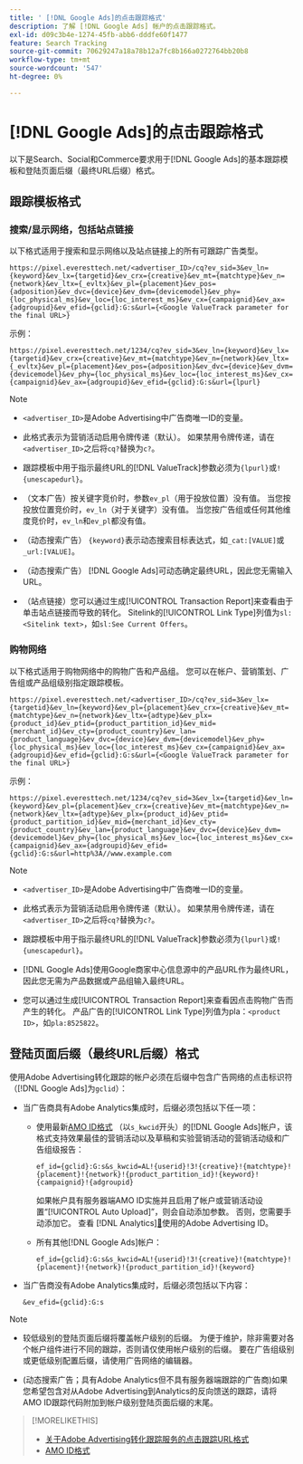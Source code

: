 ```yaml
---
title: ' [!DNL Google Ads]的点击跟踪格式'
description: 了解 [!DNL Google Ads] 帐户的点击跟踪格式。
exl-id: d09c3b4e-1274-45fb-abb6-dddfe60f1477
feature: Search Tracking
source-git-commit: 70629247a18a78b12a7fc8b166a0272764bb20b8
workflow-type: tm+mt
source-wordcount: '547'
ht-degree: 0%

---
```


# [!DNL Google Ads]的点击跟踪格式

以下是Search、Social和Commerce要求用于[!DNL Google Ads]的基本跟踪模板和登陆页面后缀（最终URL后缀）格式。

## 跟踪模板格式

### 搜索/显示网络，包括站点链接

以下格式适用于搜索和显示网络以及站点链接上的所有可跟踪广告类型。

`https://pixel.everesttech.net/<advertiser_ID>/cq?ev_sid=3&ev_ln={keyword}&ev_lx={targetid}&ev_crx={creative}&ev_mt={matchtype}&ev_n={network}&ev_ltx={_evltx}&ev_pl={placement}&ev_pos={adposition}&ev_dvc={device}&ev_dvm={devicemodel}&ev_phy={loc_physical_ms}&ev_loc={loc_interest_ms}&ev_cx={campaignid}&ev_ax={adgroupid}&ev_efid={gclid}:G:s&url={<Google ValueTrack parameter for the final URL>}`

示例：

`https://pixel.everesttech.net/1234/cq?ev_sid=3&ev_ln={keyword}&ev_lx={targetid}&ev_crx={creative}&ev_mt={matchtype}&ev_n={network}&ev_ltx={_evltx}&ev_pl={placement}&ev_pos={adposition}&ev_dvc={device}&ev_dvm={devicemodel}&ev_phy={loc_physical_ms}&ev_loc={loc_interest_ms}&ev_cx={campaignid}&ev_ax={adgroupid}&ev_efid={gclid}:G:s&url={lpurl}`

>[!NOTE]
>
>* `<advertiser_ID>`是Adobe Advertising中广告商唯一ID的变量。
>
>* 此格式表示为营销活动启用令牌传递（默认）。 如果禁用令牌传递，请在`<advertiser_ID>`之后将`cq?`替换为`c?`。
>
>* 跟踪模板中用于指示最终URL的[!DNL ValueTrack]参数必须为`{lpurl}`或`!{unescapedurl}`。
>
>* （文本广告）按关键字竞价时，参数`ev_pl`（用于投放位置）没有值。 当您按投放位置竞价时，`ev_ln`（对于关键字）没有值。 当您按广告组或任何其他维度竞价时，`ev_ln`和`ev_pl`都没有值。
>
>* （动态搜索广告） `{keyword}`表示动态搜索目标表达式，如`_cat:[VALUE]`或`_url:[VALUE]`。
>
>* （动态搜索广告） [!DNL Google Ads]可动态确定最终URL，因此您无需输入URL。
>
>* （站点链接）您可以通过生成[!UICONTROL Transaction Report]来查看由于单击站点链接而导致的转化。 Sitelink的[!UICONTROL Link Type]列值为`sl:<Sitelink text>`，如`sl:See Current Offers`。

### 购物网络

以下格式适用于购物网络中的购物广告和产品组。 您可以在帐户、营销策划、广告组或产品组级别指定跟踪模板。

`https://pixel.everesttech.net/<advertiser_ID>/cq?ev_sid=3&ev_lx={targetid}&ev_ln={keyword}&ev_pl={placement}&ev_crx={creative}&ev_mt={matchtype}&ev_n={network}&ev_ltx={adtype}&ev_plx={product_id}&ev_ptid={product_partition_id}&ev_mid={merchant_id}&ev_cty={product_country}&ev_lan={product_language}&ev_dvc={device}&ev_dvm={devicemodel}&ev_phy={loc_physical_ms}&ev_loc={loc_interest_ms}&ev_cx={campaignid}&ev_ax={adgroupid}&ev_efid={gclid}:G:s&url={<Google ValueTrack parameter for the final URL>}`

示例：

`https://pixel.everesttech.net/1234/cq?ev_sid=3&ev_lx={targetid}&ev_ln={keyword}&ev_pl={placement}&ev_crx={creative}&ev_mt={matchtype}&ev_n={network}&ev_ltx={adtype}&ev_plx={product_id}&ev_ptid={product_partition_id}&ev_mid={merchant_id}&ev_cty={product_country}&ev_lan={product_language}&ev_dvc={device}&ev_dvm={devicemodel}&ev_phy={loc_physical_ms}&ev_loc={loc_interest_ms}&ev_cx={campaignid}&ev_ax={adgroupid}&ev_efid={gclid}:G:s&url=http%3A//www.example.com`

>[!NOTE]
>
>* `<advertiser_ID>`是Adobe Advertising中广告商唯一ID的变量。
>
>* 此格式表示为营销活动启用令牌传递（默认）。 如果禁用令牌传递，请在`<advertiser_ID>`之后将`cq?`替换为`c?`。
>
>* 跟踪模板中用于指示最终URL的[!DNL ValueTrack]参数必须为`{lpurl}`或`!{unescapedurl}`。
>
>* [!DNL Google Ads]使用Google商家中心信息源中的产品URL作为最终URL，因此您无需为产品数据或产品组输入最终URL。
>
>* 您可以通过生成[!UICONTROL Transaction Report]来查看因点击购物广告而产生的转化。 产品广告的[!UICONTROL Link Type]列值为pla：`<product ID>`，如`pla:8525822`。

## 登陆页面后缀（最终URL后缀）格式

使用Adobe Advertising转化跟踪的帐户必须在后缀中包含广告网络的点击标识符（[!DNL Google Ads]为`gclid`）：

* 当广告商具有Adobe Analytics集成时，后缀必须包括以下任一项：

   * 使用最新[AMO ID格式](/help/integrations/analytics/ids.md#amo-id-formats) （以`s_kwcid`开头）的[!DNL Google Ads]帐户，该格式支持效果最佳的营销活动以及草稿和实验营销活动的营销活动级和广告组级报告：

     `ef_id={gclid}:G:s&s_kwcid=AL!{userid}!3!{creative}!{matchtype}!{placement}!{network}!{product_partition_id}!{keyword}!{campaignid}!{adgroupid}`

     如果帐户具有服务器端AMO ID实施并且启用了帐户或营销活动设置“[!UICONTROL Auto Upload]”，则会自动添加参数。 否则，您需要手动添加它。 查看 [!DNL Analytics][&#128279;](/help/integrations/analytics/ids.md#amo-id-implement)使用的Adobe Advertising ID。

   * 所有其他[!DNL Google Ads]帐户：

     `ef_id={gclid}:G:s&s_kwcid=AL!{userid}!3!{creative}!{matchtype}!{placement}!{network}!{product_partition_id}!{keyword}`

* 当广告商没有Adobe Analytics集成时，后缀必须包括以下内容：

  `&ev_efid={gclid}:G:s`

>[!NOTE]
>
>* 较低级别的登陆页面后缀将覆盖帐户级别的后缀。 为便于维护，除非需要对各个帐户组件进行不同的跟踪，否则请仅使用帐户级别的后缀。 要在广告组级别或更低级别配置后缀，请使用广告网络的编辑器。
>
>* (动态搜索广告；具有Adobe Analytics但不具有服务器端跟踪的广告商)如果您希望包含对从Adobe Advertising到Analytics的反向馈送的跟踪，请将AMO ID跟踪代码附加到帐户级别登陆页面后缀的末尾。

>[!MORELIKETHIS]
>
>* [关于Adobe Advertising转化跟踪服务的点击跟踪URL格式](formats-click-tracking-about.md)
>* [AMO ID格式](/help/integrations/analytics/ids.md#amo-id-formats)

